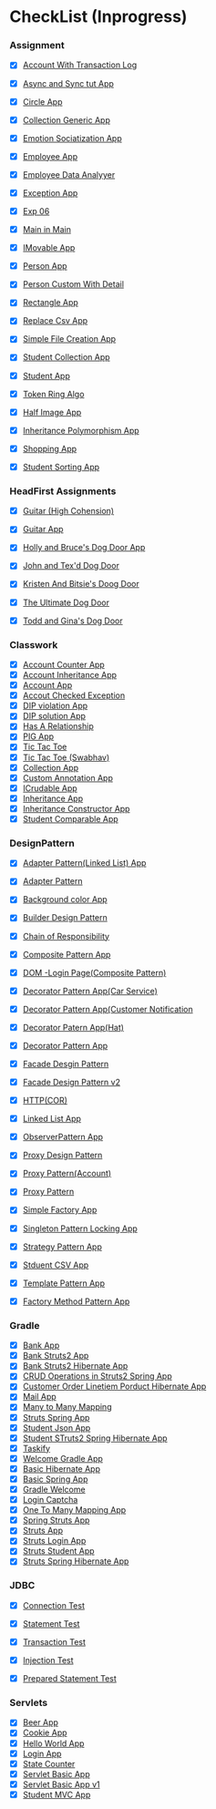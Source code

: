# CheckList (Inprogress)
### Assignment

- [X] [Account With Transaction Log](https://github.com/nairnikhil848/Swabhav-Eclipse-Workspace/tree/master/Eclipse-Workspace-Assignment/AccountWithTransactionLog/src/com/techlab)
- [X] [Async and Sync tut App](https://github.com/nairnikhil848/Swabhav-Eclipse-Workspace/tree/master/Eclipse-Workspace-Assignment/AsyncAndSyncTutApp/src/com/techlab/test)
- [X] [Circle App](https://github.com/nairnikhil848/Swabhav-Eclipse-Workspace/tree/master/Eclipse-Workspace-Assignment/CircleApp)
- [X] [Collection Generic App](https://github.com/nairnikhil848/Swabhav-Eclipse-Workspace/tree/master/Eclipse-Workspace-Assignment/Collection-generic-App/src/com/techlab)
- [X] [Emotion Sociatization App](https://github.com/nairnikhil848/Swabhav-Eclipse-Workspace/tree/master/Eclipse-Workspace-Assignment/Emotion-SocializationApp)
- [X] [Employee App](https://github.com/nairnikhil848/Swabhav-Eclipse-Workspace/tree/master/Eclipse-Workspace-Assignment/EmployeeApp)
- [X] [Employee Data Analyyer](https://github.com/nairnikhil848/Swabhav-Eclipse-Workspace/tree/master/Eclipse-Workspace-Assignment/EmployeeDataAnalyzerApp)
- [X] [Exception App](https://github.com/nairnikhil848/Swabhav-Eclipse-Workspace/tree/master/Eclipse-Workspace-Assignment/Exception-App/src/com/techlab/test)
- [X] [Exp 06](https://github.com/nairnikhil848/Swabhav-Eclipse-Workspace/tree/master/Eclipse-Workspace-Assignment/Exp06/src/com/techlab/test)
- [X] [Main in Main](https://github.com/nairnikhil848/Swabhav-Eclipse-Workspace/tree/master/Eclipse-Workspace-Assignment/MainInMain/src/com/techlabTes)
- [X] [IMovable App](https://github.com/nairnikhil848/Swabhav-Eclipse-Workspace/tree/master/Eclipse-Workspace-Assignment/IMovableApp)
- [X] [Person App](https://github.com/nairnikhil848/Swabhav-Eclipse-Workspace/tree/master/Eclipse-Workspace-Assignment/PersonApp)
- [X] [Person Custom With Detail](https://github.com/nairnikhil848/Swabhav-Eclipse-Workspace/tree/master/Eclipse-Workspace-Assignment/PersonCustomWithDetailExceptionApp/src/com/techlab)
- [X] [Rectangle App](https://github.com/nairnikhil848/Swabhav-Eclipse-Workspace/tree/master/Eclipse-Workspace-Assignment/RectangleApp)
- [X] [Replace Csv App](https://github.com/nairnikhil848/Swabhav-Eclipse-Workspace/tree/master/Eclipse-Workspace-Assignment/ReplaceCsvApp/src/com/techlab/test)
- [X] [Simple File Creation App](https://github.com/nairnikhil848/Swabhav-Eclipse-Workspace/tree/master/Eclipse-Workspace-Assignment/SimpleFileCreationApp)
- [X] [Student Collection App](https://github.com/nairnikhil848/Swabhav-Eclipse-Workspace/tree/master/Eclipse-Workspace-Assignment/Student-Collection-App/src/com/techlab)
- [X] [Student App](https://github.com/nairnikhil848/Swabhav-Eclipse-Workspace/tree/master/Eclipse-Workspace-Assignment/StudentApp)
- [X] [Token Ring Algo](https://github.com/nairnikhil848/Swabhav-Eclipse-Workspace/tree/master/Eclipse-Workspace-Assignment/TokenRingAlgo)
- [X] [Half Image App](https://github.com/nairnikhil848/Swabhav-Eclipse-Workspace/tree/master/Eclipse-Workspace-Assignment/halfImage-app/src/com/techlab/test)
- [X] [Inheritance Polymorphism App](https://github.com/nairnikhil848/Swabhav-Eclipse-Workspace/tree/master/Eclipse-Workspace-Assignment/inheritance-polymorphism-app)
- [X] [Shopping App](https://github.com/nairnikhil848/Swabhav-Eclipse-Workspace/tree/master/Eclipse-Workspace-Assignment/shopping-app/src/com/techlab)
- [X] [Student Sorting App](https://github.com/nairnikhil848/Swabhav-Eclipse-Workspace/tree/master/Eclipse-Workspace-Assignment/student-sorting-app/src/com/techlab)




### HeadFirst Assignments


- [X] [Guitar (High Cohension)](https://github.com/nairnikhil848/Swabhav-Eclipse-Workspace/tree/master/Eclipse-Workspace-Assignment/Guitar(high%20Cohension)/src/com/techlab)
- [X] [Guitar App](https://github.com/nairnikhil848/Swabhav-Eclipse-Workspace/tree/master/Eclipse-Workspace-Assignment/GuitarApp/src/com/techlab)
- [X] [Holly and Bruce's Dog Door App](https://github.com/nairnikhil848/Swabhav-Eclipse-Workspace/tree/master/Eclipse-Workspace-Assignment/Holly%20and%20Bruce%E2%80%99s%20Dog%20Door/src/com/techlab)
- [X] [John and Tex'd Dog Door](https://github.com/nairnikhil848/Swabhav-Eclipse-Workspace/tree/master/Eclipse-Workspace-Assignment/John%20and%20Tex%E2%80%99s%20Dog%20Door/src/com/techlab)
- [X] [Kristen And Bitsie's Doog Door](https://github.com/nairnikhil848/Swabhav-Eclipse-Workspace/tree/master/Eclipse-Workspace-Assignment/Kristen%20and%20Bitsie%E2%80%99s%20Dog%20Door/src/com/techlab)
- [X] [The Ultimate Dog Door](https://github.com/nairnikhil848/Swabhav-Eclipse-Workspace/tree/master/Eclipse-Workspace-Assignment/The%20Ultimate%20Dog%20Door%2C%20version%203.0/src/com/techlab)
- [X] [Todd and Gina's Dog Door](https://github.com/nairnikhil848/Swabhav-Eclipse-Workspace/tree/master/Eclipse-Workspace-Assignment/Todd%20and%20Gina%E2%80%99s%20Dog%20Door%20with%20Bark%20recognizer(basic)/src/com/techlab)


### Classwork

- [X] [Account Counter App](https://github.com/nairnikhil848/Swabhav-Eclipse-Workspace/tree/master/Eclipse-Workspace-Classwork/Account-counter-app)
- [X] [Account Inheritance App](https://github.com/nairnikhil848/Swabhav-Eclipse-Workspace/tree/master/Eclipse-Workspace-Classwork/Account-inheritanceApp)
- [X] [Account App](https://github.com/nairnikhil848/Swabhav-Eclipse-Workspace/tree/master/Eclipse-Workspace-Classwork/AccountApp)
- [X] [Accout Checked Exception](https://github.com/nairnikhil848/Swabhav-Eclipse-Workspace/tree/master/Eclipse-Workspace-Classwork/AccountCheckedExceptionApp/src/com/techlab)
- [X] [DIP violation App](https://github.com/nairnikhil848/Swabhav-Eclipse-Workspace/tree/master/Eclipse-Workspace-Classwork/DIP-solutionApp/src/com/techlab)
- [X] [DIP solution App](https://github.com/nairnikhil848/Swabhav-Eclipse-Workspace/tree/master/Eclipse-Workspace-Classwork/DIP-violationapp/src/com/techlab)
- [X] [Has A Relationship](https://github.com/nairnikhil848/Swabhav-Eclipse-Workspace/tree/master/Eclipse-Workspace-Classwork/Has-a-relationship/src)
- [X] [PIG App](https://github.com/nairnikhil848/Swabhav-Eclipse-Workspace/tree/master/Eclipse-Workspace-Classwork/Pig)
- [X] [Tic Tac Toe ](https://github.com/nairnikhil848/Swabhav-Eclipse-Workspace/tree/master/Eclipse-Workspace-Classwork/Tic%20Tac%20Toe/src/com/techlab)
- [X] [Tic Tac Toe (Swabhav)](https://github.com/nairnikhil848/Swabhav-Eclipse-Workspace/tree/master/Eclipse-Workspace-Classwork/Tic-tac-Toe(Swabhav)/src)
- [X] [Collection App](https://github.com/nairnikhil848/Swabhav-Eclipse-Workspace/tree/master/Eclipse-Workspace-Classwork/collection-app/src/com/techlab)
- [X] [Custom Annotation App](https://github.com/nairnikhil848/Swabhav-Eclipse-Workspace/tree/master/Eclipse-Workspace-Classwork/custom-annotation-app/src/com/techlab/annotation)
- [X] [ICrudable App](https://github.com/nairnikhil848/Swabhav-Eclipse-Workspace/tree/master/Eclipse-Workspace-Classwork/iCrudable-interfaceApp)
- [X] [Inheritance App](https://github.com/nairnikhil848/Swabhav-Eclipse-Workspace/tree/master/Eclipse-Workspace-Classwork/inheritance-app)
- [X] [Inheritance Constructor App](https://github.com/nairnikhil848/Swabhav-Eclipse-Workspace/tree/master/Eclipse-Workspace-Classwork/inheritance-constructor-app)
- [X] [Student Comparable App](https://github.com/nairnikhil848/Swabhav-Eclipse-Workspace/tree/master/Eclipse-Workspace-Classwork/student-comparable-app/src/com)

### DesignPattern

- [X] [Adapter Pattern(Linked List) App](https://github.com/nairnikhil848/Swabhav-Eclipse-Workspace/tree/master/Eclipse-Workspace-DesignPattern/AdapterPattern(LinkedList)App/src)
- [X] [Adapter Pattern ](https://github.com/nairnikhil848/Swabhav-Eclipse-Workspace/tree/master/Eclipse-Workspace-DesignPattern/AdapterPatternApp/src)
- [X] [Background color App](https://github.com/nairnikhil848/Swabhav-Eclipse-Workspace/tree/master/Eclipse-Workspace-DesignPattern/BackgroundColorApp/src/com/techlab)
- [X] [Builder Design Pattern](https://github.com/nairnikhil848/Swabhav-Eclipse-Workspace/tree/master/Eclipse-Workspace-DesignPattern/BuilderDesignPatternApp/src/com/techlab)
- [X] [Chain of Responsibility](https://github.com/nairnikhil848/Swabhav-Eclipse-Workspace/tree/master/Eclipse-Workspace-DesignPattern/ChainOfResponsibility(COR)/src/com/techlab)
- [X] [Composite Pattern App](https://github.com/nairnikhil848/Swabhav-Eclipse-Workspace/tree/master/Eclipse-Workspace-DesignPattern/CompositePatternApp/src/com/techlab/tes)
- [X] [DOM -Login Page(Composite Pattern)](https://github.com/nairnikhil848/Swabhav-Eclipse-Workspace/tree/master/Eclipse-Workspace-DesignPattern/DOM-LoginPage(Composite%20Pattern)App/src/com/techlab)
- [X] [Decorator Pattern App(Car Service)](https://github.com/nairnikhil848/Swabhav-Eclipse-Workspace/tree/master/Eclipse-Workspace-DesignPattern/DecoratorPatternApp(CarService)/src/com/techlab)
- [X] [Decorator Pattern App(Customer Notification](https://github.com/nairnikhil848/Swabhav-Eclipse-Workspace/tree/master/Eclipse-Workspace-DesignPattern/DecoratorPatternApp(CustomerNotification)/src/com/techlab)
- [X] [Decorator Patern App(Hat)](https://github.com/nairnikhil848/Swabhav-Eclipse-Workspace/tree/master/Eclipse-Workspace-DesignPattern/DecoratorPatternApp(Hat)/src/com/techlab)
- [X] [Decorator Pattern App](https://github.com/nairnikhil848/Swabhav-Eclipse-Workspace/tree/master/Eclipse-Workspace-DesignPattern/DecoratorPatternApp/src/com/techlab)
- [X] [Facade Desgin Pattern](https://github.com/nairnikhil848/Swabhav-Eclipse-Workspace/tree/master/Eclipse-Workspace-DesignPattern/FacadeDesignPatternApp/src/com/techlab)
- [X] [Facade Design Pattern v2](https://github.com/nairnikhil848/Swabhav-Eclipse-Workspace/tree/master/Eclipse-Workspace-DesignPattern/FadeDesignPatternApp/src/com/techlab)
- [X] [HTTP(COR)](https://github.com/nairnikhil848/Swabhav-Eclipse-Workspace/tree/master/Eclipse-Workspace-DesignPattern/HTTP(COR)/src/com/techlab)
- [X] [Linked List App](https://github.com/nairnikhil848/Swabhav-Eclipse-Workspace/tree/master/Eclipse-Workspace-DesignPattern/LInkedListApp/src/com/techlab/test)
- [X] [ObserverPattern App](https://github.com/nairnikhil848/Swabhav-Eclipse-Workspace/tree/master/Eclipse-Workspace-DesignPattern/ObserverPatternApp/src/com/techlab/model)
- [X] [Proxy Design Pattern](https://github.com/nairnikhil848/Swabhav-Eclipse-Workspace/tree/master/Eclipse-Workspace-DesignPattern/ProxyDesignPattern(Image)/src/com/techlab)
- [X] [Proxy Pattern(Account)](https://github.com/nairnikhil848/Swabhav-Eclipse-Workspace/tree/master/Eclipse-Workspace-DesignPattern/ProxyPattern(Account)/src/com/techlab)
- [X] [Proxy Pattern](https://github.com/nairnikhil848/Swabhav-Eclipse-Workspace/tree/master/Eclipse-Workspace-DesignPattern/ProxyPatternApp/src/com/techlab)
- [X] [Simple Factory App](https://github.com/nairnikhil848/Swabhav-Eclipse-Workspace/tree/master/Eclipse-Workspace-DesignPattern/SimpleFactoryApp/src/com/techlab)
- [X] [Singleton Pattern Locking App](https://github.com/nairnikhil848/Swabhav-Eclipse-Workspace/tree/master/Eclipse-Workspace-DesignPattern/SingletonPatternLockingApp/src/com/techlab)
- [X] [Strategy Pattern App](https://github.com/nairnikhil848/Swabhav-Eclipse-Workspace/tree/master/Eclipse-Workspace-DesignPattern/StratergyPatternApp/src/com/techlab)
- [X] [Stduent CSV App](https://github.com/nairnikhil848/Swabhav-Eclipse-Workspace/tree/master/Eclipse-Workspace-DesignPattern/StudentCsvApp)
- [X] [Template Pattern App](https://github.com/nairnikhil848/Swabhav-Eclipse-Workspace/tree/master/Eclipse-Workspace-DesignPattern/TemplatePatternApp/src/com/techlab)
- [X] [Factory Method Pattern App](https://github.com/nairnikhil848/Swabhav-Eclipse-Workspace/tree/master/Eclipse-Workspace-DesignPattern/factory-method-pattern-app)


### Gradle

- [X] [Bank App](https://github.com/nairnikhil848/Swabhav-Eclipse-Workspace/tree/master/Gradle/Bank-App)
- [X] [Bank Struts2 App](https://github.com/nairnikhil848/Swabhav-Eclipse-Workspace/tree/master/Gradle/Bank-Struts-App)
- [X] [Bank Struts2 Hibernate App](https://github.com/nairnikhil848/Swabhav-Eclipse-Workspace/tree/master/Gradle/Bank-Struts-Hibernate-App)
- [X] [CRUD Operations in Struts2 Spring App](https://github.com/nairnikhil848/Swabhav-Eclipse-Workspace/tree/master/Gradle/CRUD-Strut2-Spring-App)
- [X] [Customer Order Linetiem Porduct Hibernate App](https://github.com/nairnikhil848/Swabhav-Eclipse-Workspace/tree/master/Gradle/Customer-order-lineitem-product-hibernate)
- [X] [Mail App](https://github.com/nairnikhil848/Swabhav-Eclipse-Workspace/tree/master/Gradle/Mail)
- [X] [Many to Many Mapping](https://github.com/nairnikhil848/Swabhav-Eclipse-Workspace/tree/master/Gradle/Many-to-ManyMapping)
- [X] [Struts Spring App](https://github.com/nairnikhil848/Swabhav-Eclipse-Workspace/tree/master/Gradle/Struts-Spring-App)
- [X] [Student Json App](https://github.com/nairnikhil848/Swabhav-Eclipse-Workspace/tree/master/Gradle/Student-Json-App)
- [X] [Student STruts2 Spring Hibernate App](https://github.com/nairnikhil848/Swabhav-Eclipse-Workspace/tree/master/Gradle/Student-struts2-spring-hibernate-app)
- [X] [Taskify](https://github.com/nairnikhil848/Swabhav-Eclipse-Workspace/tree/master/Gradle/Taskify)
- [X] [Welcome Gradle App](https://github.com/nairnikhil848/Swabhav-Eclipse-Workspace/tree/master/Gradle/Welcome-Gradle-App)
- [X] [Basic Hibernate App](https://github.com/nairnikhil848/Swabhav-Eclipse-Workspace/tree/master/Gradle/basic-hibernate-app)
- [X] [Basic Spring App](https://github.com/nairnikhil848/Swabhav-Eclipse-Workspace/tree/master/Gradle/basic-spring-app)
- [X] [Gradle Welcome](https://github.com/nairnikhil848/Swabhav-Eclipse-Workspace/tree/master/Gradle/gradle-welcome)
- [X] [Login Captcha](https://github.com/nairnikhil848/Swabhav-Eclipse-Workspace/tree/master/Gradle/login-Captcha)
- [X] [One To Many Mapping App](https://github.com/nairnikhil848/Swabhav-Eclipse-Workspace/tree/master/Gradle/oneToManyMapping-app)
- [X] [Spring Struts App](https://github.com/nairnikhil848/Swabhav-Eclipse-Workspace/tree/master/Gradle/spring-struts-app)
- [X] [Struts App](https://github.com/nairnikhil848/Swabhav-Eclipse-Workspace/tree/master/Gradle/struts-app)
- [X] [Struts Login App](https://github.com/nairnikhil848/Swabhav-Eclipse-Workspace/tree/master/Gradle/struts-login-app)
- [X] [Struts Student App](https://github.com/nairnikhil848/Swabhav-Eclipse-Workspace/tree/master/Gradle/struts-student-app)
- [X] [Struts Spring Hibernate App](https://github.com/nairnikhil848/Swabhav-Eclipse-Workspace/tree/master/Gradle/struts2-spring-hibernate-app)

### JDBC

- [X] [Connection Test](https://github.com/nairnikhil848/Swabhav-Eclipse-Workspace/blob/master/JDBC/connection-app/src/com/techlab/db/test/ConnectionTest.java)
- [X] [Statement Test](https://github.com/nairnikhil848/Swabhav-Eclipse-Workspace/blob/master/JDBC/connection-app/src/com/techlab/db/test/StatementTest.java)
- [X] [Transaction Test](https://github.com/nairnikhil848/Swabhav-Eclipse-Workspace/blob/master/JDBC/connection-app/src/com/techlab/db/test/TransactionTest.java)
- [X] [Injection Test](https://github.com/nairnikhil848/Swabhav-Eclipse-Workspace/blob/master/JDBC/sqlinjection-app/src/com/techlab/injection/InjectionTest.java)
- [X] [Prepared Statement Test](https://github.com/nairnikhil848/Swabhav-Eclipse-Workspace/blob/master/JDBC/sqlinjection-app/src/com/techlab/injection/PreparedStmtTest.java)


### Servlets
- [X] [Beer App](https://github.com/nairnikhil848/Swabhav-Eclipse-Workspace/tree/master/Servlets/BeerApp)
- [X] [Cookie App](https://github.com/nairnikhil848/Swabhav-Eclipse-Workspace/tree/master/Servlets/CookieApphttps://github.com/nairnikhil848/Swabhav-Eclipse-Workspace/tree/master/Servlets/LoginApp)
- [X] [Hello World App](https://github.com/nairnikhil848/Swabhav-Eclipse-Workspace/tree/master/Servlets/HelloWorldApp)
- [X] [Login App](https://github.com/nairnikhil848/Swabhav-Eclipse-Workspace/tree/master/Servlets/LoginApp)
- [X] [State Counter](https://github.com/nairnikhil848/Swabhav-Eclipse-Workspace/tree/master/Servlets/StateCounter)
- [X] [Servlet Basic App](https://github.com/nairnikhil848/Swabhav-Eclipse-Workspace/tree/master/Servlets/servlet-basic-app)
- [X] [Servlet Basic App v1](https://github.com/nairnikhil848/Swabhav-Eclipse-Workspace/tree/master/Servlets/servlet-basic-app1)
- [X] [Student MVC App](https://github.com/nairnikhil848/Swabhav-Eclipse-Workspace/tree/master/Servlets/student-mvc-app)
